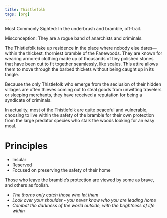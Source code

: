 ```yaml
---
title: Thistlefolk
tags: [org]
---
```


Most Commonly Sighted: In the underbrush and bramble, off-trail.

Misconception: They are a rogue band of anarchists and criminals.

The Thistlefolk take up residence in the place where nobody else dares—within the thickest, thorniest bramble of the Fanewoods. They are known for wearing armored clothing made up of thousands of tiny polished stones that have been cut to fit together seamlessly, like scales. This attire allows them to move through the barbed thickets without being caught up in its tangle.

Because the only Thistlefolk who emerge from the seclusion of their hidden villages are often thieves coming out to steal goods from unwitting travelers or sleeping merchants, they have received a reputation for being a syndicate of criminals.

In actuality, most of the Thistlefolk are quite peaceful and vulnerable, choosing to live within the safety of the bramble for their own protection from the large predator species who stalk the woods looking for an easy meal.

# Principles
- Insular
- Reserved
- Focused on preserving the safety of their home

Those who leave the bramble’s protection are viewed by some as brave, and others as foolish.

- *The thorns only catch those who let them*
- *Look over your shoulder - you never know who you are leading home*
- *Combat the darkness of the world outside, with the brightness of life within*
